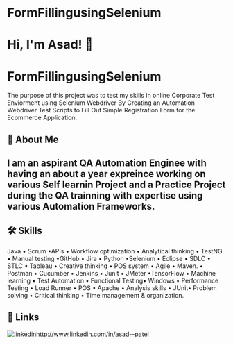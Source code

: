 # FormFillingusingSelenium
# Hi, I'm Asad! 👋


# FormFillingusingSelenium


The purpose of this project was to test my skills in online Corporate Test Enviorment using Selenium Webdriver By Creating an Automation Webdriver Test Scripts to Fill Out Simple Registration Form for the Ecommerce Application.

## 🚀 About Me
I am an aspirant QA Automation Enginee with having an about a year expreince working on various Self learnin Project and a Practice Project during the QA trainning  with expertise using various Automation Frameworks.
-

## 🛠 Skills
Java • Scrum •APIs • Workflow optimization • Analytical thinking • TestNG • Manual testing •GitHub • Jira • Python •Selenium • Eclipse • SDLC • STLC • Tableau • Creative thinking • POS system • Agile • Maven. • Postman • Cucumber • Jenkins • Junit • JMeter •TensorFlow • Machine learning • Test Automation • Functional Testing• Windows • Performance Testing • Load Runner • POS • Apache • Analysis skills • JUnit• Problem solving • Critical thinking • Time management & organization.


## 🔗 Links

[![linkedin](https://img.shields.io/badge/linkedin-0A66C2?style=for-the-badge&logo=linkedin&logoColor=white)](http://www.linkedin.com/)http://www.linkedin.com/in/asad--patel
